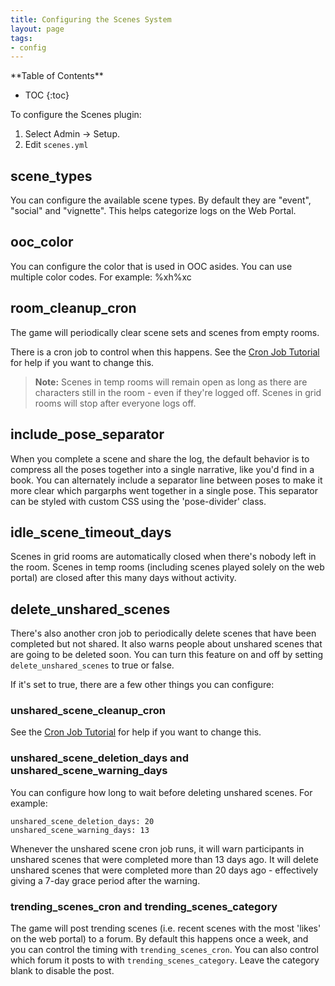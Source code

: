 ```yaml
---
title: Configuring the Scenes System
layout: page
tags:
- config
---
```


<div id="inline_toc" markdown="1">
**Table of Contents**

* TOC
{:toc}
</div>

To configure the Scenes plugin:

1. Select Admin -> Setup.
2. Edit `scenes.yml`

## scene_types

You can configure the available scene types.  By default they are "event", "social" and "vignette".  This helps categorize logs on the Web Portal.

## ooc_color

You can configure the color that is used in OOC asides. You can use multiple color codes.  For example: %xh%xc

## room_cleanup_cron

The game will periodically clear scene sets and scenes from empty rooms.  

There is a cron job to control when this happens.  See the [Cron Job Tutorial](http://www.aresmush.com/tutorials/code/cron) for help if you want to change this.

> <i class="fa fa-exclamation-triangle"></i> **Note:** Scenes in temp rooms will remain open as long as there are characters still in the room - even if they're logged off.  Scenes in grid rooms will stop after everyone logs off.

## include_pose_separator

When you complete a scene and share the log, the default behavior is to compress all the poses together into a single narrative, like you'd find in a book.   You can alternately include a separator line between poses to make it more clear which pargarphs went together in a single pose.  This separator can be styled with custom CSS using the 'pose-divider' class.

## idle_scene_timeout_days

Scenes in grid rooms are automatically closed when there's nobody left in the room.  Scenes in temp rooms (including scenes played solely on the web portal) are closed after this many days without activity.

## delete_unshared_scenes

There's also another cron job to periodically delete scenes that have been completed but not shared.  It also warns people about unshared scenes that are going to be deleted soon.   You can turn this feature on and off by setting `delete_unshared_scenes` to true or false.

If it's set to true, there are a few other things you can configure:

### unshared_scene_cleanup_cron

See the [Cron Job Tutorial](http://www.aresmush.com/tutorials/code/cron) for help if you want to change this.

### unshared_scene_deletion_days and unshared_scene_warning_days

You can configure how long to wait before deleting unshared scenes.  For example:

    unshared_scene_deletion_days: 20
    unshared_scene_warning_days: 13

Whenever the unshared scene cron job runs, it will warn participants in unshared scenes that were completed more than 13 days ago.  It will delete unshared scenes that were completed more than 20 days ago - effectively giving a 7-day grace period after the warning.

### trending_scenes_cron and trending_scenes_category

The game will post trending scenes (i.e. recent scenes with the most 'likes' on the web portal) to a forum.  By default this happens once a week, and you can control the timing with `trending_scenes_cron`.  You can also control which forum it posts to with `trending_scenes_category`.  Leave the category blank to disable the post.